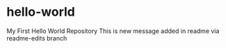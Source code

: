 # hello-world
My First Hello World Repository 
This is new message added in readme via readme-edits branch
